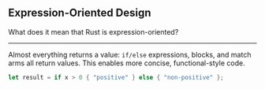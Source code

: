 ## Expression-Oriented Design

What does it mean that Rust is expression-oriented?

---

Almost everything returns a value: `if/else` expressions, blocks, and match arms all return values. This enables more concise, functional-style code.

```rust
let result = if x > 0 { "positive" } else { "non-positive" };
```

